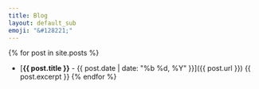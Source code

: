```yaml
---
title: Blog
layout: default_sub
emoji: "&#128221;"
---
```

{% for post in site.posts %}
* [**{{ post.title }}**<span> - </span>{{ post.date | date: "%b %d, %Y" }}]({{ post.url }})
   {{ post.excerpt }}
{% endfor %}
